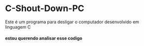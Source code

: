 # C-Shout-Down-PC
Este é um programa para desligar o computador desenvolvido em linguagem C

#### estou querendo analisar esse codigo 
